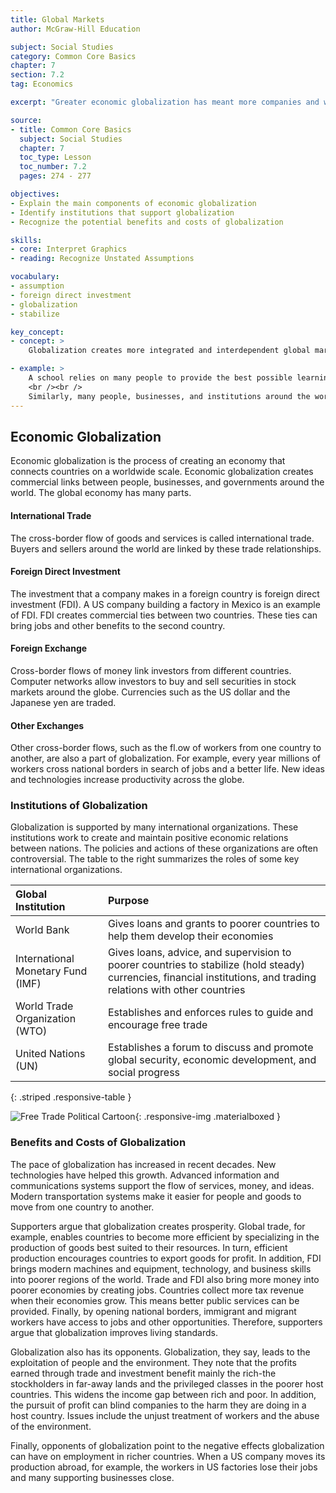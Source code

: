 ```yaml
---
title: Global Markets
author: McGraw-Hill Education

subject: Social Studies
category: Common Core Basics
chapter: 7
section: 7.2
tag: Economics

excerpt: "Greater economic globalization has meant more companies and workers are involved in the exchange of goods and services between countries. The pace of globalization has increased with new technologies. Global institutions such as the World Bank, the International Monetary Fund, the World Trade Organization, and the United Nations help maintain the global economy."

source:
- title: Common Core Basics
  subject: Social Studies
  chapter: 7
  toc_type: Lesson
  toc_number: 7.2
  pages: 274 - 277

objectives:
- Explain the main components of economic globalization
- Identify institutions that support globalization
- Recognize the potential benefits and costs of globalization

skills:
- core: Interpret Graphics
- reading: Recognize Unstated Assumptions

vocabulary:
- assumption
- foreign direct investment
- globalization
- stabilize

key_concept:
- concept: >
    Globalization creates more integrated and interdependent global markets. However, it can have negative effects on workers and on the environment

- example: >
    A school relies on many people to provide the best possible learning experience for its students. Teachers, administrators, librarians, custodians, and cafeteria workers all contribute to the process of educating children.
    <br /><br />
    Similarly, many people, businesses, and institutions around the world help one another. They combine their efforts to support businesses, health core, and education. Globalization benefits billions of people around the world, but it does not always lead to prosperity.
---
```

## Economic Globalization

Economic globalization is the process of creating an economy that connects countries on a worldwide scale. Economic globalization creates commercial links between people, businesses, and governments around the world. The global economy has many parts.

#### International Trade

The cross-border flow of goods and services is called international trade. Buyers and sellers around the world are linked by these trade relationships.

#### Foreign Direct Investment

The investment that a company makes in a foreign country is foreign direct investment (FDI). A US company building a factory in Mexico is an example of FDI. FDI creates commercial ties between two countries. These ties can bring jobs and other benefits to the second country.

#### Foreign Exchange

Cross-border flows of money link investors from different countries. Computer networks allow investors to buy and sell securities in stock markets around the globe. Currencies such as the US dollar and the Japanese yen are traded.

#### Other Exchanges

Other cross-border flows, such as the fl.ow of workers from one country to another, are also a part of globalization. For example, every year millions of workers cross national borders in search of jobs and a better life. New ideas and technologies increase productivity across the globe.

### Institutions of Globalization

Globalization is supported by many international organizations. These institutions work to create and maintain positive economic relations between nations. The policies and actions of these organizations are often controversial. The table to the right summarizes the roles of some key international organizations.

| Global Institution | Purpose |
|:-|:-|
| World Bank | Gives loans and grants to poorer countries to help them develop their economies |
| International Monetary Fund (IMF) | Gives loans, advice, and supervision to poorer countries to stabilize (hold steady) currencies, financial institutions, and trading relations with other countries |
| World Trade Organization (WTO) | Establishes and enforces rules to guide and encourage free trade |
| United Nations (UN) | Establishes a forum to discuss and promote global security, economic development, and social progress |
{: .striped .responsive-table }

![Free Trade Political Cartoon](img/free_trade.png){: .responsive-img .materialboxed }

### Benefits and Costs of Globalization

The pace of globalization has increased in recent decades. New technologies have helped this growth. Advanced information and communications systems support the flow of services, money, and ideas. Modern transportation systems make it easier for people and goods to move from one country to another.

Supporters argue that globalization creates prosperity. Global trade, for example, enables countries to become more efficient by specializing in the production of goods best suited to their resources. In turn, efficient production encourages countries to export goods for profit. In addition, FDI brings modern machines and equipment, technology, and business skills into poorer regions of the world. Trade and FDI also bring more money into poorer economies by creating jobs. Countries collect more tax revenue when their economies grow. This means better public services can be provided. Finally, by opening national borders, immigrant and migrant workers have access to jobs and other opportunities. Therefore, supporters argue that globalization improves living standards.

Globalization also has its opponents. Globalization, they say, leads to the exploitation of people and the environment. They note that the profits earned through trade and investment benefit mainly the rich-the stockholders in far-away lands and the privileged classes in the poorer host countries. This widens the income gap between rich and poor. In addition, the pursuit of profit can blind companies to the harm they are doing in a host country. Issues include the unjust treatment of workers and the abuse of the environment.

Finally, opponents of globalization point to the negative effects globalization can have on employment in richer countries. When a US company moves its production abroad, for example, the workers in US factories lose their jobs and many supporting businesses close.